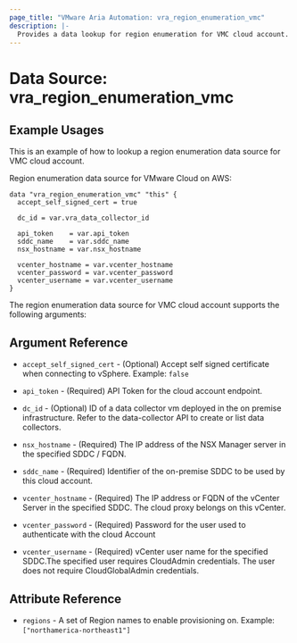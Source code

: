 ```yaml
---
page_title: "VMware Aria Automation: vra_region_enumeration_vmc"
description: |-
  Provides a data lookup for region enumeration for VMC cloud account.
---
```


# Data Source: vra_region_enumeration_vmc

## Example Usages

This is an example of how to lookup a region enumeration data source for VMC cloud account.

Region enumeration data source for VMware Cloud on AWS:

```hcl
data "vra_region_enumeration_vmc" "this" {
  accept_self_signed_cert = true

  dc_id = var.vra_data_collector_id

  api_token    = var.api_token
  sddc_name    = var.sddc_name
  nsx_hostname = var.nsx_hostname

  vcenter_hostname = var.vcenter_hostname
  vcenter_password = var.vcenter_password
  vcenter_username = var.vcenter_username
}
```

The region enumeration data source for VMC cloud account supports the following arguments:

## Argument Reference

* `accept_self_signed_cert` - (Optional) Accept self signed certificate when connecting to vSphere. Example: `false`

* `api_token` - (Required) API Token for the cloud account endpoint.

* `dc_id` - (Optional) ID of a data collector vm deployed in the on premise infrastructure. Refer to the data-collector API to create or list data collectors.

* `nsx_hostname` - (Required) The IP address of the NSX Manager server in the specified SDDC / FQDN.

* `sddc_name` - (Required) Identifier of the on-premise SDDC to be used by this cloud account.

* `vcenter_hostname` - (Required) The IP address or FQDN of the vCenter Server in the specified SDDC. The cloud proxy belongs on this vCenter.

* `vcenter_password` - (Required) Password for the user used to authenticate with the cloud Account

* `vcenter_username` - (Required) vCenter user name for the specified SDDC.The specified user requires CloudAdmin credentials. The user does not require CloudGlobalAdmin credentials.

## Attribute Reference

* `regions` - A set of Region names to enable provisioning on. Example: `["northamerica-northeast1"]`
